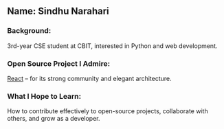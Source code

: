## Name: Sindhu Narahari

### Background:
3rd-year CSE student at CBIT, interested in Python and web development.

### Open Source Project I Admire:
[React](https://github.com/facebook/react) – for its strong community and elegant architecture.

### What I Hope to Learn:
How to contribute effectively to open-source projects, collaborate with others, and grow as a developer.
